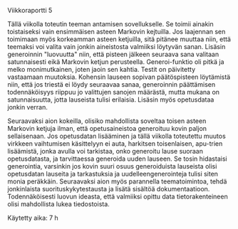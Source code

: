 Viikkoraportti 5

Tällä viikolla toteutin teeman antamisen sovellukselle. Se toimii ainakin toistaiseksi vain ensimmäisen asteen Markovin kejtuilla. Jos laajennan sen toimimaan myös korkeamman asteen ketjuilla, sitä pitänee muuttaa niin, että teemaksi voi valita vain jonkin aineistosta valmiiksi löytyvän sanan. Lisäsin generoinnin "luovuutta" niin, että pisteen jälkeen seuraava sana valitaan satunnaisesti eikä Markovin ketjun perusteella. Generoi-funktio oli pitkä ja melko monimutkainen, joten jaoin sen kahtia. Testit on päivitetty vastaamaan muutoksia. Kohensin lauseen sopivan päätöspisteen löytämistä niin, että jos triestä ei löydy seuraavaa sanaa, generoinnin päättämisen todennäköisyys riippuu jo valittujen sanojen määrästä, mutta mukana on satunnaisuutta, jotta lauseista tulisi erilaisia. Lisäsin myös opetusdataa jonkin verran.

Seuraavaksi aion kokeilla, olisiko mahdollista soveltaa toisen asteen Markovin ketjuja ilman, että opetusaineistoa generoituu kovin paljon sellaisenaan. Jos opetusdatan lisääminen ja tällä viikolla toteutettu muutos virkkeen vaihtumisen käsittelyyn ei auta, harkitsen toisenlaisen, apu-trien lisäämistä, jonka avulla voi tarkistaa, onko generoitu lause suoraan opetusdatasta, ja tarvittaessa generoida uuden lauseen. Se tosin hidastaisi generointia, varsinkin jos kovin suuri osuus generoiduista lauseista olisi opetusdatan lauseita ja tarkastuksia ja uudelleengenerointeja tulisi siten monia peräkkäin. Seuraavaksi aion myös parannella teematoimintoa, tehdä jonkinlaista suorituskykytestausta ja lisätä sisältöä dokumentaatioon. Todennäköisesti luovun ideasta, että valmiiksi opittu data tietorakenteineen olisi mahdollista lukea tiedostoista.

Käytetty aika: 7 h
